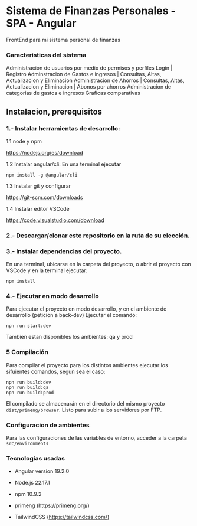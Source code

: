 # Sistema de Finanzas Personales - SPA - Angular

FrontEnd para mi sistema personal de finanzas

### Caracteristicas del sistema

Administracion de usuarios por medio de permisos y perfiles
Login | Registro
Adminstracion de Gastos e ingresos | Consultas, Altas, Actualizacion y Eliminacion
Administracion de Ahorros | Consultas, Altas, Actualizacion y Eliminacion | Abonos por ahorros
Administracion de categorias de gastos e ingresos
Graficas comparativas

## Instalacion, prerequisitos

### 1.- Instalar herramientas de desarrollo:

1.1 node y npm

https://nodejs.org/es/download

1.2 Instalar angular/cli: En una terminal ejecutar 

```
npm install -g @angular/cli
```

1.3 Instalar git y configurar

https://git-scm.com/downloads

1.4 Instalar editor VSCode

https://code.visualstudio.com/download

### 2.- Descargar/clonar este repositorio en la ruta de su elección.

### 3.- Instalar dependencias del proyecto.

En una terminal, ubicarse en la carpeta del proyecto, o abrir el proyecto con VSCode y en la terminal ejecutar:

```
npm install
```

### 4.- Ejecutar en modo desarrollo

Para ejecutar el proyecto en modo desarrollo, y en el ambiente de desarrollo (peticion a back-dev)
Ejecutar el comando: 

```
npn run start:dev
```

Tambien estan disponibles los ambientes:
qa y prod

### 5 Compilación

Para compilar el proyecto para los distintos ambientes ejecutar los sifuientes comandos, segun sea el caso:

```
npn run build:dev
npn run build:qa
npn run build:prod

```

El compilado se almacenarán en el directorio del mismo proyecto `dist/primeng/browser`.
Listo para subir a los servidores por FTP.

### Configuracion de ambientes

Para las configuraciones de las variables de entorno, acceder a la carpeta `src/environments`

### Tecnologías usadas

* Angular version 19.2.0
* Node.js 22.17.1
* npm 10.9.2

* primeng (https://primeng.org/)
* TailwindCSS (https://tailwindcss.com/)
